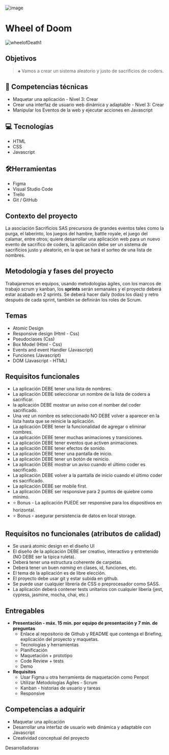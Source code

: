 ![image](https://github.com/florienborg/wheel-of-doom/assets/131755081/423d1cc8-b9c4-4e98-8afc-1a1bbfa6b0e1)
# Wheel of Doom
![wheelofDeath1](https://github.com/florienborg/wheel-of-doom/assets/131755081/29358bc2-5eab-4c27-b9d4-cc1cb3209a6d)

## Objetivos

> ♠️ Vamos a crear un sistema aleatorio y justo de sacrificios de coders.
> 

## 📓 Competencias técnicas

- Maquetar una aplicación - Nivel 3: Crear
- Crear una interfaz de usuario web dinámica y adaptable - Nivel 3: Crear
- Manipular los Eventos de la web y ejecutar acciones en Javascript

## 💻 Tecnologías

- HTML
- CSS
- Javascript

## 🛠Herramientas

- Figma
- Visual Studio Code
- Trello
- Git / GitHub

## Contexto del proyecto

La asociación Sacrificios SAS precursora de grandes eventos tales como la purga, el laberinto, los juegos del hambre, battle royale, el juego del calamar, entre otros; quiere desarrollar una aplicación web para un nuevo evento de sacrifico de coders, la aplicación debe ser un sistema de sacrificios justo y aleatorio, en la que se hará el sorteo de una lista de nombres. 

## Metodología y fases del proyecto

Trabajaremos en equipos, usando metodologías ágiles, con los marcos de trabajo scrum y kanban, los **sprints** serán semanales y el proyecto deberá estar acabado en 2 sprints. Se deberá hacer daily (todos los días) y retro después de cada sprint, también se definirán los roles de Scrum.

## Temas

- Atomic Design
- Responsive design  (Html - Css)
- Pseudoclases  (Css)
- Box Model (Html - Css)
- Events and event Handler (Javascript)
- Funciones (Javascript)
- DOM (Javascript - HTML)

## Requisitos funcionales

- La aplicación DEBE tener una lista de nombres.
- La aplicación DEBE seleccionar un nombre de la lista de coders a sacrificar.
- la aplicación DEBE mostrar un aviso con el nomber del coder sacrificado.
- Una vez un nombre es seleccionado NO DEBE volver a aparecer en la lista hasta que se reinicie la aplicación.
- La aplicación DEBE tener la funcionalidad de agregar o eliminar nombres.
- La aplicación DEBE tener muchas animaciones y transiciones.
- La aplicación DEBE tener eventos que activen animaciones.
- La aplicación DEBE tener efectos de sonido.
- La aplicación DEBE tener una pantalla de inicio.
- La aplicación DEBE tener un botón de reinicio.
- La aplicación DEBE mostrar un aviso cuando el último coder es sacrificado.
- La aplicación DEBE volver a la pantalla de inicio cuando el último coder es sacrificado.
- La aplicación DEBE ser mobile first.
- La aplicación DEBE ser responsive para 2 puntos de quiebre como mínimo.
- ⭐ Bonus - La aplicación PUEDE ser responsive para los dispositivos en horizontal.
- ⭐ Bonus - asegurar persistencia de datos en local storage.

## Requisitos no funcionales (atributos de calidad)

- Se usará atomic design en el diseño UI
- El diseño de la aplicación DEBE ser creativo, interactivo y entretenido (NO DEBE ser la típica ruleta).
- Deberá tener una estructura coherente de carpetas.
- Deberá tener un buen *naming* en clases, id, funciones, etc.
- El tema de la aplicación es de libre elección.
- El proyecto debe usar git y estar subida en github.
- Se puede usar cualquier librería de CSS o preprocesador como SASS.
- La aplicación deberá contener tests unitarios con cualquier libería (jest, cypress, jasmine, mocha, chai, etc.)

## Entregables

- **Presentación - máx. 15 min. por equipo de presentación y 7 min. de preguntas**
    - Enlace al repositorio de Github y README que contenga el Briefing, explicación del proyecto y maquetas.
    - Tecnologías y herramientas
    - Planificación
    - Maquetación + prototipo
    - Code Review + tests
    - Demo
- **Requisitos**
    - Usar Figma u otra herramienta de maquetación como Penpot
    - Utilizar Metodologías Ágiles - Scrum
    - Kanban - historias de usuario y tareas
    - Responsive

## Competencias a adquirir

- Maquetar una aplicación
- Desarrollar una interfaz de usuario web dinámica y adaptable con Javascript
- Creatividad conceptual del proyecto

Desarrolladoras
